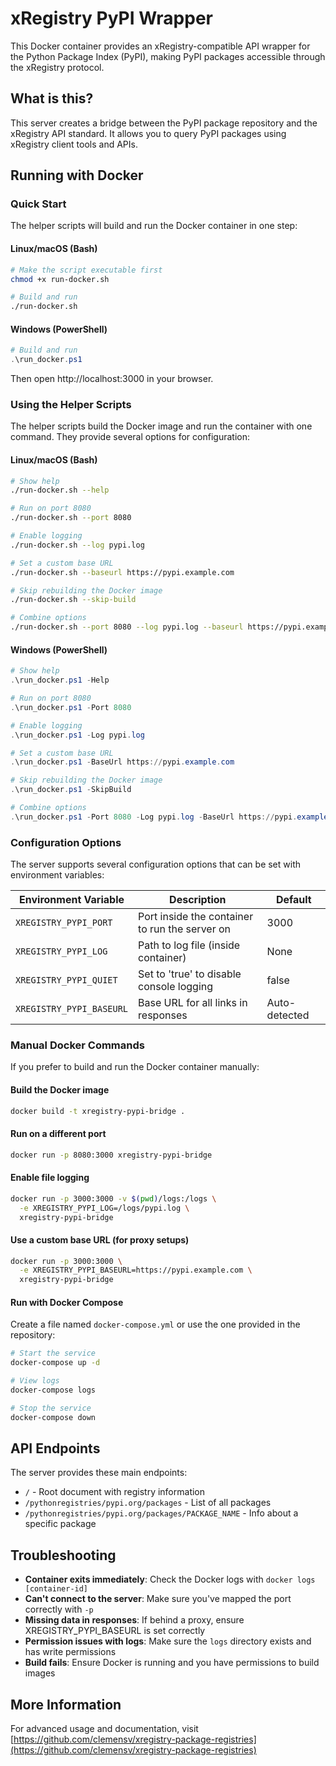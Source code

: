 # xRegistry PyPI Wrapper

This Docker container provides an xRegistry-compatible API wrapper for the Python Package Index (PyPI), making PyPI packages accessible through the xRegistry protocol.

## What is this?

This server creates a bridge between the PyPI package repository and the xRegistry API standard. It allows you to query PyPI packages using xRegistry client tools and APIs.

## Running with Docker

### Quick Start

The helper scripts will build and run the Docker container in one step:

#### Linux/macOS (Bash)

```bash
# Make the script executable first
chmod +x run-docker.sh

# Build and run
./run-docker.sh
```

#### Windows (PowerShell)

```powershell
# Build and run
.\run_docker.ps1
```

Then open http://localhost:3000 in your browser.

### Using the Helper Scripts

The helper scripts build the Docker image and run the container with one command. They provide several options for configuration:

#### Linux/macOS (Bash)

```bash
# Show help
./run-docker.sh --help

# Run on port 8080
./run-docker.sh --port 8080

# Enable logging
./run-docker.sh --log pypi.log

# Set a custom base URL
./run-docker.sh --baseurl https://pypi.example.com

# Skip rebuilding the Docker image
./run-docker.sh --skip-build

# Combine options
./run-docker.sh --port 8080 --log pypi.log --baseurl https://pypi.example.com
```

#### Windows (PowerShell)

```powershell
# Show help
.\run_docker.ps1 -Help

# Run on port 8080
.\run_docker.ps1 -Port 8080

# Enable logging
.\run_docker.ps1 -Log pypi.log

# Set a custom base URL
.\run_docker.ps1 -BaseUrl https://pypi.example.com

# Skip rebuilding the Docker image
.\run_docker.ps1 -SkipBuild

# Combine options
.\run_docker.ps1 -Port 8080 -Log pypi.log -BaseUrl https://pypi.example.com
```

### Configuration Options

The server supports several configuration options that can be set with environment variables:

| Environment Variable | Description | Default |
|---------------------|-------------|---------|
| `XREGISTRY_PYPI_PORT` | Port inside the container to run the server on | 3000 |
| `XREGISTRY_PYPI_LOG` | Path to log file (inside container) | None |
| `XREGISTRY_PYPI_QUIET` | Set to 'true' to disable console logging | false |
| `XREGISTRY_PYPI_BASEURL` | Base URL for all links in responses | Auto-detected |

### Manual Docker Commands

If you prefer to build and run the Docker container manually:

#### Build the Docker image

```bash
docker build -t xregistry-pypi-bridge .
```

#### Run on a different port

```bash
docker run -p 8080:3000 xregistry-pypi-bridge
```

#### Enable file logging

```bash
docker run -p 3000:3000 -v $(pwd)/logs:/logs \
  -e XREGISTRY_PYPI_LOG=/logs/pypi.log \
  xregistry-pypi-bridge
```

#### Use a custom base URL (for proxy setups)

```bash
docker run -p 3000:3000 \
  -e XREGISTRY_PYPI_BASEURL=https://pypi.example.com \
  xregistry-pypi-bridge
```

#### Run with Docker Compose

Create a file named `docker-compose.yml` or use the one provided in the repository:

```bash
# Start the service
docker-compose up -d

# View logs
docker-compose logs

# Stop the service
docker-compose down
```

## API Endpoints

The server provides these main endpoints:

- `/` - Root document with registry information
- `/pythonregistries/pypi.org/packages` - List of all packages
- `/pythonregistries/pypi.org/packages/PACKAGE_NAME` - Info about a specific package

## Troubleshooting

- **Container exits immediately**: Check the Docker logs with `docker logs [container-id]`
- **Can't connect to the server**: Make sure you've mapped the port correctly with `-p`
- **Missing data in responses**: If behind a proxy, ensure XREGISTRY_PYPI_BASEURL is set correctly
- **Permission issues with logs**: Make sure the `logs` directory exists and has write permissions
- **Build fails**: Ensure Docker is running and you have permissions to build images

## More Information

For advanced usage and documentation, visit [https://github.com/clemensv/xregistry-package-registries](https://github.com/clemensv/xregistry-package-registries) 